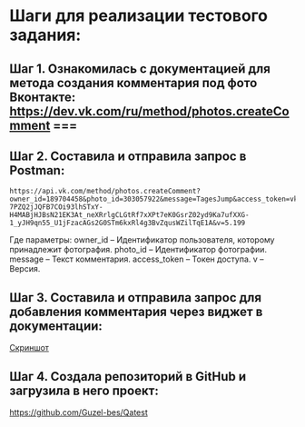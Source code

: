 # **Шаги для реализации тестового задания:**        
## Шаг 1. Ознакомилась с документацией для метода создания комментария под фото Вконтакте: https://dev.vk.com/ru/method/photos.createComment ===  
## Шаг 2. Составила и отправила запрос в Postman:
```
https://api.vk.com/method/photos.createComment?owner_id=189704458&photo_id=303057922&message=TagesJump&access_token=vk1.a.nlwxB0jIAmx6akFTC9AW_K99Q8RfMAUwQBLG5SwFBg5P14wnEatyD8aloKxXCtBdLDV7Xeyb6I1Unvlr2-7PZQ2jJQFB7COi93lhSTxY-H4MABjHJBsN21EK3At_neXRrlgCLGtRf7xXPt7eK0GsrZ02yd9Ka7ufXXG-1_yJH9qn55_U1jFzacAGs2G0STm6kxRl4g3BvZqusWZilTqE1A&v=5.199
```        
Где параметры:
owner_id – Идентификатор пользователя, которому принадлежит фотография.
photo_id – Идентификатор фотографии.
message – Текст комментария.
access_token – Токен доступа.
v – Версия.                                        
## Шаг 3. Составила и отправила запрос для добавления комментария через виджет в документации:
[Скриншот](https://github.com/Guzel-bes/Qatest/blob/main/%D0%A7%D0%B5%D1%80%D0%B5%D0%B7%20API%20VK.png)      
## Шаг 4. Создала репозиторий в GitHub и загрузила в него проект:
https://github.com/Guzel-bes/Qatest
